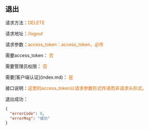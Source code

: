 ## 退出

<p>请求方法：<span style="color:#e96900">DELETE</p>
<p>请求地址：<span style="color:#e96900">/logout</span></p>
<p>请求参数：<span style="color:#e96900">access_token：access_token，必传</span></p>
<p>需要access_token： <span style="color:#e96900">否</span></p>
<p>需要管理员权限： <span style="color:#e96900">否</span></p>
需要[客户端认证](index.md)： <span style="color:#e96900">是</span>
<p>接口说明：<span style="color:#e96900">这里的access_token以请求参数形式传递而非请求头形式。</span></p>
<p></p>
退出成功：

```json
{
  "errorCode": 0,
  "errorMsg": "成功"
}
```
